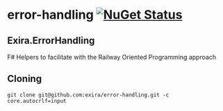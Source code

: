 # error-handling [![NuGet Status](http://img.shields.io/nuget/v/Exira.ErrorHandling.svg?style=flat)](https://www.nuget.org/packages/Exira.ErrorHandling/)

## Exira.ErrorHandling

F# Helpers to facilitate with the Railway Oriented Programming approach

## Cloning

```git clone git@github.com:exira/error-handling.git -c core.autocrlf=input```
